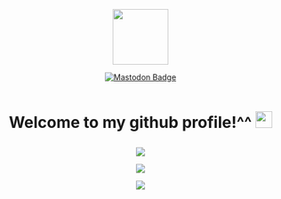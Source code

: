 <div id="header" align="center">
  <img src="https://media.tenor.com/dVVvVxCTXBMAAAAi/akirambow-smile-person.gif" width="100"/>
</div>
<div id="badges">
 <p align='center'> <a href="https://piaille.fr/@st4lwolf">
    <img src="https://img.shields.io/badge/mastodon-purple?style=for-the-badge&logo=mastodon&logoColor=white" alt="Mastodon Badge"/>
   </a></p>
</div>
<p align='center'><img src="https://komarev.com/ghpvc/?username=Malwprotector&style=flat-square&color=blue" alt=""/></p>
<h1><p align='center'>
  Welcome to my github profile!^^
  <img src="https://media.giphy.com/media/hvRJCLFzcasrR4ia7z/giphy.gif" width="30px"/>
  </p></h1>
<p align="center">
<img src="https://github-readme-stats.vercel.app/api?username=Malwprotector&theme=dark&show_icons=true"/>
</p>
<p align="center">
<img src="http://github-readme-streak-stats.herokuapp.com?user=Malwprotector&theme=dark&hide_border=true&mode=weekly"/>
</p>
<p align="center">
<img src="https://github-readme-stats.vercel.app/api/top-langs/?username=Malwprotector&exclude_repo=mc-seed-converter&theme=dark&langs_count=20"/>

</p>
